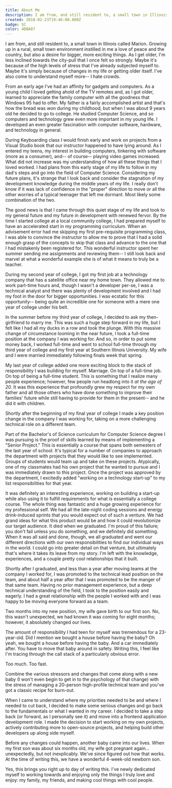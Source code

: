 ```yaml
---
title: About Me
description: I am from, and still resident to, a small town in Illinois called Marion. Growing up in a rural, small town environment instilled in me a love of peace and the country, but also a desire for bigger, more exciting things.
created: 2018-02-23T19:46:00.000Z
badge: SC
color: 4DBA87
---
```


I am from, and still resident to, a small town in Illinois called Marion. Growing up in a rural, small town environment instilled in me a love of peace and the country, but also a desire for bigger, more exciting things. As I get older, I'm less inclined towards the city-pull that I once felt so strongly. Maybe it's because of the high levels of stress that I've already subjected myself to. Maybe it's simply because of changes in my life or getting older itself. I've also come to understand myself more-- I hate crowds.

From an early age I've had an affinity for gadgets and computers. As a young child I loved getting ahold of the TV remotes and, as I got older, learned to appreciate the family computer with all the goodness that Windows 95 had to offer. My father is a fairly accomplished artist and that's how the bread was won during my childhood, but when I was about 9 years old he decided to go to college. He studied Computer Science, and so computers and technology grew even more important in my young life. I developed an even greater fascination with computer software, hardware, and technology in general.

During Keyboarding class I would finish early and work on projects from a Visual Studio book that our instructor happened to have lying around. As I entered my teens, my interest in building computers, tinkering with software (more as a consumer), and-- of course-- playing video games increased. What did not increase was my understanding of how all these things that I loved worked. I had plans from this early stage of my life to follow in my dad's steps and go into the field of Computer Science. Considering my future plans, it's strange that I look back and consider the stagnation of my development knowledge during the middle years of my life. I really don't know if it was lack of confidence in the "proper" direction to move or all the other worries of a typical teenager that left me dormant. Most likely some combination of the two.

The good news is that I came through this quiet stage of my life and took to my general future and my future in development with renewed fervor. By the time I started college at a local community college, I had prepared myself to have an accelerated start in my programming curriculum. When an advisement error had me skipping my first pre-requisite programming class, I was able to convince the instructor to allow me to prove that I had a solid enough grasp of the concepts to skip that class and advance to the one that I had mistakenly been registered for. This wonderful instructor spent her summer sending me assignments and reviewing them-- I still look back and marvel at what a wonderful example she is of what it means to truly be a teacher.

During my second year of college, I got my first job at a technology company that has a satellite office near my home town. They allowed me to work part-time hours and, though I wasn't a developer per-se, I was a technical analyst and there was plenty of development involved and I had my foot in the door for bigger opportunities. I was ecstatic for this opportunity-- being quite an incredible one for someone with a mere one year of college under his belt.

In the summer before my third year of college, I decided to ask my then-girlfriend to marry me. This was such a huge step forward in my life, but I felt like I had all my ducks in a row and took the plunge. With this massive change of circumstance looming in the near future, I took a full-time position at the company I was working for. And so, in order to put some money back, I worked full-time and went to school full-time through my third year of college and my first year at Southern Illinois University. My wife and I were married immediately following finals week that spring.

My last year of college added one more exciting block to the stack of responsibility I was building for myself. Marriage. On top of a full-time job. On top of being a full-time student. This is something that I realize many people experience; however, few people run headlong into it _at the age of 20._ It was this experience that profoundly grew my respect for my own father and all those others who have done something to improve their families' future while still having to provide for them in the present-- and he did it with children.

Shortly after the beginning of my final year of college I made a key position change in the company I was working for, taking on a more challenging technical role on a different team.

Part of the Bachelor's of Science curriculum for Computer Science degree I was pursuing is the proof of skills learned by means of implementing a "Senior Project." This is essentially a course that spans both semesters of the last year of school. It's typical for a number of companies to approach the department with projects that they would like to see implemented. Groups of students would team up and take on these projects. Atypically, one of my classmates had his own project that he wanted to pursue and I was immediately drawn to this project. Once the project was approved by the department, I excitedly added "working on a technology start-up" to my list responsibilities for that year.

It was definitely an interesting experience, working on building a start-up while also using it to fulfill requirements for what is essentially a college course. The whole thing was fantastic and a huge growing experience for my professional self. We had all the late-night coding sessions and energy drink-induced sprints that you would expect out of such a venture. We had grand ideas for what this product would be and how it could revolutionize our target audience. It died when we graduated. I'm proud of this failure; you don't fail unless you do something, and we definitely did something. When it was all said and done, though, we all graduated and went our different directions with our own responsibilities to find our individual ways in the world. I could go into greater detail on that venture, but ultimately that's where it takes its leave from my story. I'm left with the knowledge, experiences, and a couple pretty cool relationships that it built.

Shortly after I graduated, and less than a year after moving teams at the company I worked for, I was promoted to the technical lead position on the team, and about half a year after that I was promoted to be the manger of that same team. Having no prior management experience, but a deep technical understanding of the field, I took to the position easily and eagerly. I had a great relationship with the people I worked with and I was happy to be moving everyone forward as a team.

Two months into my new position, my wife gave birth to our first son. No, this wasn't unexpected, we had known it was coming for eight months; however, it absolutely changed our lives.

The amount of responsibility I had teen for myself was tremendous for a 23-year-old. Did I mention we bought a house before having the baby? Oh yeah, we bought a house before having the baby. And a car immediately after. You have to move that baby around in safety. Writing this, I feel like I'm tracing through the call stack of a particularly obvious error.

Too much. Too fast.

Combine the various stressors and changes that come along with a new baby (I won't even begin to get in to the psychology of that change) with the stress of managing a 20-person high-profile technical team and you've got a classic recipe for burn-out.

When I came to understand where my priorities needed to be and where I needed to cut back, I decided to make some serious changes and go back to the fundamentals or what I wanted in my career. I decided to take a step back (or forward, as I personally see it) and move into a frontend application development role. I made the decision to start working on my own projects, actively contributing more to open-source projects, and helping build other developers up along side myself.

Before any changes could happen, another baby came into our lives. When my first son was about six months old, my wife got pregnant again... unexpectedly, but not inexplicably. We've since figured out how that works. At the time of writing this, we have a wonderful 4-week-old newborn son.

Yes, this brings you right up to day of writing this. I've newly dedicated myself to working towards and enjoying only the things I truly love and enjoy: my family, my friends, and making cool things with cool people.